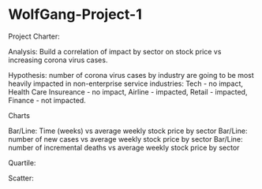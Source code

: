 # WolfGang-Project-1
Project Charter:

Analysis: Build a correlation of impact by sector on stock price vs increasing corona virus cases.

Hypothesis: number of corona virus cases by industry are going to be most heavily impacted in non-enterprise service industries: Tech - no impact, Health Care Insureance - no impact, Airline - impacted, Retail - impacted, Finance - not impacted.

Charts

Bar/Line: Time (weeks) vs average weekly stock price by sector
Bar/Line: number of new cases vs average weekly stock price by sector
Bar/Line: number of incremental deaths vs average weekly stock price by sector  

Quartile:

Scatter:
